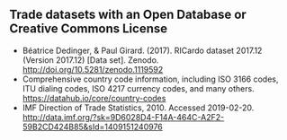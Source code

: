 ## Trade datasets with an Open Database or Creative Commons License
- Béatrice Dedinger, & Paul Girard. (2017). RICardo dataset 2017.12 (Version 2017.12) [Data set]. Zenodo. http://doi.org/10.5281/zenodo.1119592
- Comprehensive country code information, including ISO 3166 codes, ITU dialing codes, ISO 4217 currency codes, and many others. https://datahub.io/core/country-codes
- IMF Direction of Trade Statistics, 2010. Accessed 2019-02-20. http://data.imf.org/?sk=9D6028D4-F14A-464C-A2F2-59B2CD424B85&sId=1409151240976